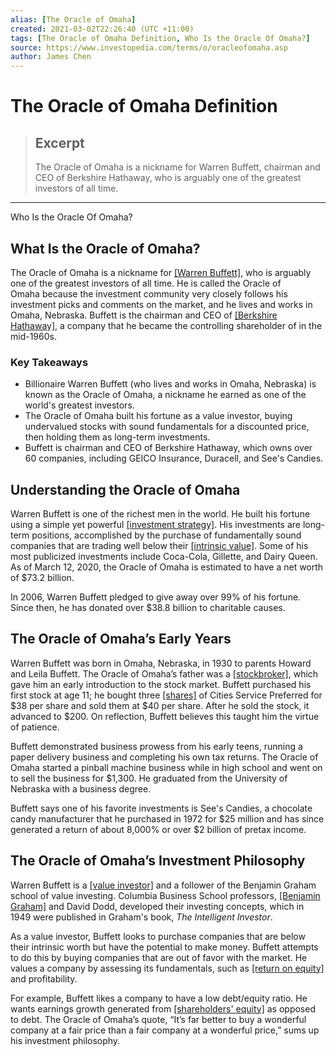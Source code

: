 ```yaml
---
alias: [The Oracle of Omaha]
created: 2021-03-02T22:26:40 (UTC +11:00)
tags: [The Oracle of Omaha Definition, Who Is the Oracle Of Omaha?]
source: https://www.investopedia.com/terms/o/oracleofomaha.asp
author: James Chen
---
```


# The Oracle of Omaha Definition

> ## Excerpt
> The Oracle of Omaha is a nickname for Warren Buffett, chairman and CEO of Berkshire Hathaway, who is arguably one of the greatest investors of all time.

---

Who Is the Oracle Of Omaha?
## What Is the Oracle of Omaha?

The Oracle of Omaha is a nickname for [[Warren Buffett]](https://www.investopedia.com/articles/01/071801.asp), who is arguably one of the greatest investors of all time. He is called the Oracle of Omaha because the investment community very closely follows his investment picks and comments on the market, and he lives and works in Omaha, Nebraska. Buffett is the chairman and CEO of [[Berkshire Hathaway]](https://www.investopedia.com/terms/b/berkshire-hathaway.asp), a company that he became the controlling shareholder of in the mid-1960s.

### Key Takeaways

-   Billionaire Warren Buffett (who lives and works in Omaha, Nebraska) is known as the Oracle of Omaha, a nickname he earned as one of the world's greatest investors.
-   The Oracle of Omaha built his fortune as a value investor, buying undervalued stocks with sound fundamentals for a discounted price, then holding them as long-term investments.
-   Buffett is chairman and CEO of Berkshire Hathaway, which owns over 60 companies, including GEICO Insurance, Duracell, and See's Candies.

## Understanding the Oracle of Omaha

Warren Buffett is one of the richest men in the world. He built his fortune using a simple yet powerful [[investment strategy]](https://www.investopedia.com/terms/i/investmentstrategy.asp). His investments are long-term positions, accomplished by the purchase of fundamentally sound companies that are trading well below their [[intrinsic value]](https://www.investopedia.com/terms/i/intrinsicvalue.asp). Some of his most publicized investments include Coca-Cola, Gillette, and Dairy Queen. As of March 12, 2020, the Oracle of Omaha is estimated to have a net worth of $73.2 billion.

In 2006, Warren Buffett pledged to give away over 99% of his fortune. Since then, he has donated over $38.8 billion to charitable causes.

## The Oracle of Omaha’s Early Years

Warren Buffett was born in Omaha, Nebraska, in 1930 to parents Howard and Leila Buffett. The Oracle of Omaha’s father was a [[stockbroker]](https://www.investopedia.com/terms/s/stockbroker.asp), which gave him an early introduction to the stock market. Buffett purchased his first stock at age 11; he bought three [[shares]](https://www.investopedia.com/terms/s/shares.asp) of Cities Service Preferred for $38 per share and sold them at $40 per share. After he sold the stock, it advanced to $200. On reflection, Buffett believes this taught him the virtue of patience.

Buffett demonstrated business prowess from his early teens, running a paper delivery business and completing his own tax returns. The Oracle of Omaha started a pinball machine business while in high school and went on to sell the business for $1,300. He graduated from the University of Nebraska with a business degree.

Buffett says one of his favorite investments is See's Candies, a chocolate candy manufacturer that he purchased in 1972 for $25 million and has since generated a return of about 8,000% or over $2 billion of pretax income.

## The Oracle of Omaha’s Investment Philosophy

Warren Buffett is a [[value investor]](https://www.investopedia.com/terms/v/valueinvesting.asp) and a follower of the Benjamin Graham school of value investing. Columbia Business School professors, [[Benjamin Graham]](https://www.investopedia.com/terms/b/bengraham.asp) and David Dodd, developed their investing concepts, which in 1949 were published in Graham's book, _The Intelligent Investor_.

As a value investor, Buffett looks to purchase companies that are below their intrinsic worth but have the potential to make money. Buffett attempts to do this by buying companies that are out of favor with the market. He values a company by assessing its fundamentals, such as [[return on equity]](https://www.investopedia.com/terms/r/returnonequity.asp) and profitability.

For example, Buffett likes a company to have a low debt/equity ratio. He wants earnings growth generated from [[shareholders' equity]](https://www.investopedia.com/terms/s/stockholdersequity.asp) as opposed to debt. The Oracle of Omaha’s quote, “It’s far better to buy a wonderful company at a fair price than a fair company at a wonderful price,” sums up his investment philosophy.
